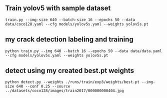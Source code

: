 ## Train yolov5 with sample dataset
    train.py --img-size 640 --batch-size 16 --epochs 50 --data data/coco128.yaml --cfg models/yolov5s.yaml --weights yolov5s.pt

## my crack detection labeling and training 
    python train.py --img 640 --batch 16 --epochs 50 --data data/data.yaml --cfg models/yolov5s.yaml --weights yolov5s.pt

## detect using my created best.pt weights
    python detect.py --weights ./runs/train/exp3/weights/best.pt --img-size 640 --conf 0.25 --source ../datasets/coco128/images/train2017/000000000404.jpg
